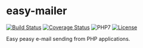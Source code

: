# easy-mailer

[![Build Status](https://travis-ci.org/vaniocz/easy-mailer.svg?branch=master)](https://travis-ci.org/vaniocz/easy-mailer)
[![Coverage Status](https://coveralls.io/repos/github/vaniocz/easy-mailer/badge.svg?branch=master)](https://coveralls.io/github/vaniocz/easy-mailer?branch=master)
![PHP7](https://img.shields.io/badge/php-7-6B7EB9.svg)
[![License](https://poser.pugx.org/vanio/easy-mailer/license)](https://github.com/vaniocz/easy-mailer/blob/master/LICENSE)

Easy peasy e-mail sending from PHP applications.
